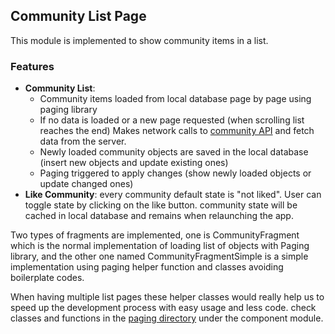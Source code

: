 ## **Community List Page**

This module is implemented to show community items in a list.



### Features

- **Community List**: 
  - Community items loaded from local database page by page using paging library
  - If no data is loaded or a new page requested (when scrolling list reaches the end) Makes network calls to [community API](https://tandem2019.web.app/api/community_1.json) and fetch data from the server.
  - Newly loaded community objects are saved in the local database (insert new objects and update existing ones)
  - Paging triggered to apply changes (show newly loaded objects or update changed ones)
- **Like Community**: every community default state is "not liked". User can toggle state by clicking on the like button. community state will be cached in local database and remains when relaunching the app.





Two types of fragments are implemented, one is  CommunityFragment which is the normal implementation of loading list of objects with Paging library, and the other one named CommunityFragmentSimple is a simple implementation using paging helper function and classes avoiding boilerplate codes.

When having multiple list pages these helper classes would really help us to speed up the development process with easy usage and less code. check classes and functions in the [paging directory](https://github.com/aliarasteh/tandem-hiring-challenge-android/tree/feature/community_list/core/component/src/main/java/net/tandem/component/paging) under the component module.
